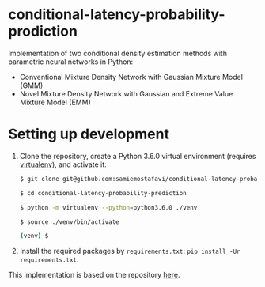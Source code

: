 # conditional-latency-probability-prodiction

Implementation of two conditional density estimation methods with parametric neural networks in Python:

* Conventional Mixture Density Network with Gaussian Mixture Model (GMM)
* Novel Mixture Density Network with Gaussian and Extreme Value Mixture Model (EMM)

# Setting up development

1. Clone the repository, create a Python 3.6.0 virtual environment (requires [virtualenv](https://pypi.org/project/virtualenv/)), and activate it:

    ``` bash
    $ git clone git@github.com:samiemostafavi/conditional-latency-probability-prodiction.git
    
    $ cd conditional-latency-probability-prediction

    $ python -m virtualenv --python=python3.6.0 ./venv

    $ source ./venv/bin/activate

    (venv) $ 
    ```
    
2. Install the required packages by `requirements.txt`: `pip install -Ur requirements.txt`.

This implementation is based on the repository [here](https://github.com/freelunchtheorem/Conditional_Density_Estimation).
